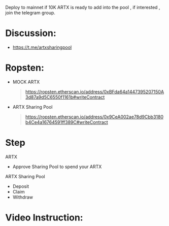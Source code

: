 Deploy to mainnet if 10K ARTX is ready to add into the pool , if interested , join the telegram group.

# Discussion:
- https://t.me/artxsharingpool

# Ropsten:
- MOCK ARTX
  > https://ropsten.etherscan.io/address/0xBFda64a1447395207150A3d87a9d5C6550f1161b#writeContract
- ARTX Sharing Pool
  > https://ropsten.etherscan.io/address/0x9CeA002ae78d9Cbb3180b4Ce4a16764591ff389C#writeContract



# Step
  ARTX
  - Approve Sharing Pool to spend your ARTX
    
  ARTX Sharing Pool
  - Deposit
  - Claim 
  - Withdraw


# Video Instruction:


